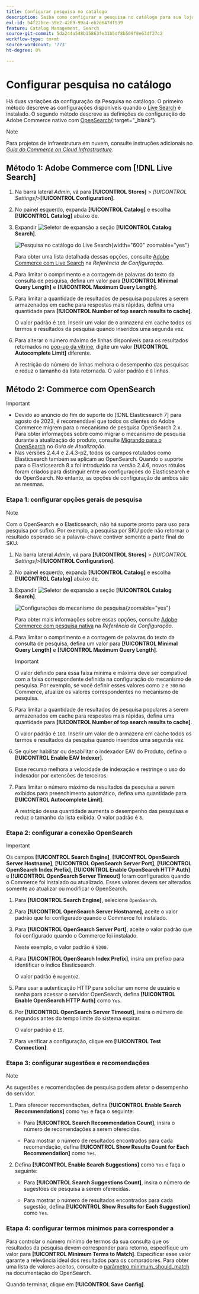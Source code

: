 ```yaml
---
title: Configurar pesquisa no catálogo
description: Saiba como configurar a pesquisa no catálogo para sua loja.
exl-id: b4f22bce-39e2-4269-99a4-eb2d647df939
feature: Catalog Management, Search
source-git-commit: 5da244a548b15863fe31b5df8b509f8e63df27c2
workflow-type: tm+mt
source-wordcount: '773'
ht-degree: 0%

---
```


# Configurar pesquisa no catálogo

Há duas variações da configuração da Pesquisa no catálogo. O primeiro método descreve as configurações disponíveis quando o [Live Search](https://experienceleague.adobe.com/docs/commerce/live-search/overview.html) é instalado. O segundo método descreve as definições de configuração do Adobe Commerce nativo com [OpenSearch](https://experienceleague.adobe.com/docs/commerce-operations/installation-guide/prerequisites/search-engine/overview.html){:target="_blank"}.

>[!NOTE]
>
>Para projetos de infraestrutura em nuvem, consulte instruções adicionais no [_Guia do Commerce on Cloud Infrastructure_](https://experienceleague.adobe.com/en/docs/commerce-cloud-service/user-guide/configure/service/opensearch).

## Método 1: Adobe Commerce com [!DNL Live Search]

1. Na barra lateral _Admin_, vá para **[!UICONTROL Stores]** > _[!UICONTROL Settings]_>**[!UICONTROL Configuration]**.

1. No painel esquerdo, expanda **[!UICONTROL Catalog]** e escolha **[!UICONTROL Catalog]** abaixo de.

1. Expandir ![Seletor de expansão](../assets/icon-display-expand.png) a seção **[!UICONTROL Catalog Search]**.

   ![Pesquisa no catálogo do Live Search](../configuration-reference/catalog/assets/catalog-search-live-search.png){width="600" zoomable="yes"}

   Para obter uma lista detalhada dessas opções, consulte [Adobe Commerce com Live Search](../configuration-reference/catalog/catalog.md#adobe-commerce-with-live-search) na _Referência de Configuração_.

1. Para limitar o comprimento e a contagem de palavras do texto da consulta de pesquisa, defina um valor para **[!UICONTROL Minimal Query Length]** e **[!UICONTROL Maximum Query Length]**.

1. Para limitar a quantidade de resultados de pesquisa populares a serem armazenados em cache para respostas mais rápidas, defina uma quantidade para **[!UICONTROL Number of top search results to cache]**.

   O valor padrão é `100`. Inserir um valor de `0` armazena em cache todos os termos e resultados da pesquisa quando inseridos uma segunda vez.

1. Para alterar o número máximo de linhas disponíveis para os resultados retornados no [pop-up da vitrine](https://experienceleague.adobe.com/docs/commerce/live-search/live-search-storefront/quick-tour.html), digite um valor **[!UICONTROL Autocomplete Limit]** diferente.

   A restrição do número de linhas melhora o desempenho das pesquisas e reduz o tamanho da lista retornada. O valor padrão é `8` linhas.

## Método 2: Commerce com OpenSearch

>[!IMPORTANT]
>
>- Devido ao anúncio do fim do suporte do [!DNL Elasticsearch 7] para agosto de 2023, é recomendável que todos os clientes do Adobe Commerce migrem para o mecanismo de pesquisa OpenSearch 2.x. Para obter informações sobre como migrar o mecanismo de pesquisa durante a atualização do produto, consulte [Migrando para o OpenSearch](https://experienceleague.adobe.com/docs/commerce-operations/upgrade-guide/prepare/opensearch-migration.html) no _Guia de Atualização_.
>- Nas versões 2.4.4 e 2.4.3-p2, todos os campos rotulados como Elasticsearch também se aplicam ao OpenSearch. Quando o suporte para o Elasticsearch 8.x foi introduzido na versão 2.4.6, novos rótulos foram criados para distinguir entre as configurações do Elasticsearch e do OpenSearch. No entanto, as opções de configuração de ambos são as mesmas.

### Etapa 1: configurar opções gerais de pesquisa

>[!NOTE]
>
>Com o OpenSearch e o Elasticsearch, não há suporte pronto para uso para pesquisa por sufixo. Por exemplo, a pesquisa por SKU pode não retornar o resultado esperado se a palavra-chave contiver somente a parte final do SKU.

1. Na barra lateral _Admin_, vá para **[!UICONTROL Stores]** > _[!UICONTROL Settings]_>**[!UICONTROL Configuration]**.

1. No painel esquerdo, expanda **[!UICONTROL Catalog]** e escolha **[!UICONTROL Catalog]** abaixo de.

1. Expandir ![Seletor de expansão](../assets/icon-display-expand.png) a seção **[!UICONTROL Catalog Search]**.

   ![Configurações do mecanismo de pesquisa](../configuration-reference/catalog/assets/catalog-search-opensearch.png){zoomable="yes"}

   Para obter mais informações sobre essas opções, consulte [Adobe Commerce com pesquisa nativa](../configuration-reference/catalog/catalog.md#adobe-commerce-with-native-search) na _Referência de Configuração_.

1. Para limitar o comprimento e a contagem de palavras do texto da consulta de pesquisa, defina um valor para **[!UICONTROL Minimal Query Length]** e **[!UICONTROL Maximum Query Length]**.

   >[!IMPORTANT]
   >
   >O valor definido para essa faixa mínima e máxima deve ser compatível com a faixa correspondente definida na configuração do mecanismo de pesquisa. Por exemplo, se você definir esses valores como `2` e `300` no Commerce, atualize os valores correspondentes no mecanismo de pesquisa.

1. Para limitar a quantidade de resultados de pesquisa populares a serem armazenados em cache para respostas mais rápidas, defina uma quantidade para **[!UICONTROL Number of top search results to cache]**.

   O valor padrão é `100`. Inserir um valor de `0` armazena em cache todos os termos e resultados da pesquisa quando inseridos uma segunda vez.

1. Se quiser habilitar ou desabilitar o indexador EAV do Produto, defina o **[!UICONTROL Enable EAV Indexer]**.

   Esse recurso melhora a velocidade de indexação e restringe o uso do indexador por extensões de terceiros.

1. Para limitar o número máximo de resultados da pesquisa a serem exibidos para preenchimento automático, defina uma quantidade para **[!UICONTROL Autocomplete Limit]**.

   A restrição dessa quantidade aumenta o desempenho das pesquisas e reduz o tamanho da lista exibida. O valor padrão é `8`.

### Etapa 2: configurar a conexão OpenSearch

>[!IMPORTANT]
>
>Os campos **[!UICONTROL Search Engine]**, **[!UICONTROL OpenSearch Server Hostname]**, **[!UICONTROL OpenSearch Server Port]**, **[!UICONTROL OpenSearch Index Prefix]**, **[!UICONTROL Enable OpenSearch HTTP Auth]** e **[!UICONTROL OpenSearch Server Timeout]** foram configurados quando o Commerce foi instalado ou atualizado. Esses valores devem ser alterados somente ao atualizar ou modificar o OpenSearch.

1. Para **[!UICONTROL Search Engine]**, selecione `OpenSearch`.

1. Para **[!UICONTROL OpenSearch Server Hostname]**, aceite o valor padrão que foi configurado quando o Commerce foi instalado.

1. Para **[!UICONTROL OpenSearch Server Port]**, aceite o valor padrão que foi configurado quando o Commerce foi instalado.

   Neste exemplo, o valor padrão é `9200`.

1. Para **[!UICONTROL OpenSearch Index Prefix]**, insira um prefixo para identificar o índice Elasticsearch.

   O valor padrão é `magento2`.

1. Para usar a autenticação HTTP para solicitar um nome de usuário e senha para acessar o servidor OpenSearch, defina **[!UICONTROL Enable OpenSearch HTTP Auth]** como `Yes`.

1. Por **[!UICONTROL OpenSearch Server Timeout]**, insira o número de segundos antes do tempo limite do sistema expirar.

   O valor padrão é `15`.

1. Para verificar a configuração, clique em **[!UICONTROL Test Connection]**.

### Etapa 3: configurar sugestões e recomendações

>[!NOTE]
>
>As sugestões e recomendações de pesquisa podem afetar o desempenho do servidor.

1. Para oferecer recomendações, defina **[!UICONTROL Enable Search Recommendations]** como `Yes` e faça o seguinte:

   - Para **[!UICONTROL Search Recommendation Count]**, insira o número de recomendações a serem oferecidas.

   - Para mostrar o número de resultados encontrados para cada recomendação, defina **[!UICONTROL Show Results Count for Each Recommendation]** como `Yes`.

1. Defina **[!UICONTROL Enable Search Suggestions]** como `Yes` e faça o seguinte:

   - Para **[!UICONTROL Search Suggestions Count]**, insira o número de sugestões de pesquisa a serem oferecidas.

   - Para mostrar o número de resultados encontrados para cada sugestão, defina **[!UICONTROL Show Results for Each Suggestion]** como `Yes`.

### Etapa 4: configurar termos mínimos para corresponder a

Para controlar o número mínimo de termos da sua consulta que os resultados da pesquisa devem corresponder para retorno, especifique um valor para **[!UICONTROL Minimum Terms to Match]**. Especificar esse valor garante a relevância ideal dos resultados para os compradores. Para obter uma lista de valores aceitos, consulte o [parâmetro minimum_should_match](https://opensearch.org/docs/latest/query-dsl/minimum-should-match/) na documentação do OpenSearch.

Quando terminar, clique em **[!UICONTROL Save Config]**.
